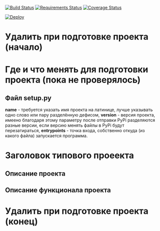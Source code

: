 [![Build Status](https://travis-ci.org/lisitsky/dj-tg-alpha-bot.svg?branch=master)](https://travis-ci.org/lisitsky/dj-tg-alpha-bot)
[![Requirements Status](https://requires.io/github/lisitsky/dj-tg-alpha-bot/requirements.svg?branch=master)](https://requires.io/github/lisitsky/dj-tg-alpha-bot/requirements/?branch=master)
[![Coverage Status](https://coveralls.io/repos/github/lisitsky/dj-tg-alpha-bot/badge.svg)](https://coveralls.io/github/lisitsky/dj-tg-alpha-bot)

[![Deploy](https://www.herokucdn.com/deploy/button.svg)](https://heroku.com/deploy)

# Удалить при подготовке проекта (начало)
# Где и что менять для подготовки проекта (пока не проверялось)
## Файл setup.py
**name** - требуется указать имя проекта на латинице, лучше указывать одно слово или пару разделённую дефисом, **version** - версия проекта,
имеено благодаря этому параметру после отправки PyPi разделяются разные версии, если версию менять файлы в PyPi будут перезатираться,
**entrypoints** - точка входа, собственно откуда (из какого файла) запускается программа.
# Заголовок типового проеекта
## Описание проекта

## Описание функционала проекта

# Удалить при подготовке проекта (конец)
